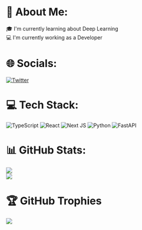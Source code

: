 # 💫 About Me:
🎓 I'm currently learning about Deep Learning<br>💻 I'm currently working as a Developer


# 🌐 Socials:
[![Twitter](https://img.shields.io/badge/Twitter-%231DA1F2.svg?logo=Twitter&logoColor=white)](https://twitter.com/ltoppyl) 

# 💻 Tech Stack:
![TypeScript](https://img.shields.io/badge/typescript-%23007ACC.svg?style=for-the-badge&logo=typescript&logoColor=white)
![React](https://img.shields.io/badge/react-%2320232a.svg?style=for-the-badge&logo=react&logoColor=%2361DAFB) 
![Next JS](https://img.shields.io/badge/Next-black?style=for-the-badge&logo=next.js&logoColor=white)
![Python](https://img.shields.io/badge/python-3670A0?style=for-the-badge&logo=python&logoColor=ffdd54)
![FastAPI](https://img.shields.io/badge/FastAPI-005571?style=for-the-badge&logo=fastapi)
# 📊 GitHub Stats:
![](https://github-readme-stats.vercel.app/api?username=ltoppyl&theme=dark&hide_border=true&include_all_commits=false&count_private=true)<br/>
![](https://github-readme-streak-stats.herokuapp.com/?user=ltoppyl&theme=dark&hide_border=true)<br/>

# 🏆 GitHub Trophies
![](https://github-profile-trophy.vercel.app/?username=ltoppyl&theme=dark&no-frame=true&no-bg=true&margin-w=4)

<!-- Proudly created with GPRM ( https://gprm.itsvg.in ) -->
